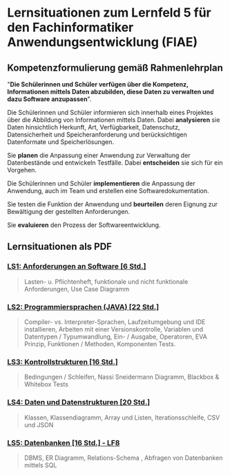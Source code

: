 # Lernsituationen zum Lernfeld 5 für den Fachinformatiker Anwendungsentwicklung (FIAE)

## Kompetenzformulierung gemäß Rahmenlehrplan

"**Die Schülerinnen und Schüler verfügen über die Kompetenz, Informationen mittels
Daten abzubilden, diese Daten zu verwalten und dazu Software anzupassen**".

Die Schülerinnen und Schüler informieren sich innerhalb eines Projektes über die Abbildung
von Informationen mittels Daten. Dabei **analysieren** sie Daten hinsichtlich Herkunft, Art,
Verfügbarkeit, Datenschutz, Datensicherheit und Speicheranforderung und berücksichtigen
Datenformate und Speicherlösungen.

Sie **planen** die Anpassung einer Anwendung zur Verwaltung der Datenbestände und entwickeln Testfälle. Dabei **entscheiden** sie sich für ein Vorgehen.

Die Schülerinnen und Schüler **implementieren** die Anpassung der Anwendung, auch im
Team und erstellen eine Softwaredokumentation.

Sie testen die Funktion der Anwendung und **beurteilen** deren Eignung zur Bewältigung der
gestellten Anforderungen.

Sie **evaluieren** den Prozess der Softwareentwicklung.

## Lernsituationen als PDF

### [LS1: Anforderungen an Software [6 Std.]](https://raw.githubusercontent.com/jtuttas/LF5/master/pdfs/LS1.md.pdf)

> Lasten- u. Pflichtenheft, funktionale und nicht funktionale Anforderungen, Use Case Diagramm

### [LS2: Programmiersprachen (JAVA) [22 Std.]](https://raw.githubusercontent.com/jtuttas/LF5/master/pdfs/LS2.md.pdf)

> Compiler- vs. Interpreter-Sprachen, Laufzeitumgebung und IDE installieren, Arbeiten mit einer Versionskontrolle, Variablen und Datentypen / Typumwandlung, Ein- / Ausgabe, Operatoren, EVA Prinzip,  Funktionen / Methoden, Komponenten Tests.

### [LS3: Kontrollstrukturen [16 Std.]](https://raw.githubusercontent.com/jtuttas/LF5/master/pdfs/LS3.md.pdf)

> Bedingungen / Schleifen, Nassi Sneidermann Diagramm, Blackbox & Whitebox Tests

### [LS4: Daten und Datenstrukturen [20 Std.]](https://raw.githubusercontent.com/jtuttas/LF5/master/pdfs/LS4.md.pdf)

> Klassen, Klassendiagramm, Array und Listen, Iterationsschleife, CSV und JSON

### [LS5: Datenbanken [16 Std.] - LF8](https://raw.githubusercontent.com/jtuttas/LF5/master/pdfs/LS5.md.pdf)

> DBMS, ER Diagramm, Relations-Schema , Abfragen von Datenbanken mittels SQL

